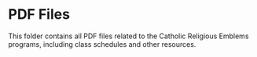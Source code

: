 # PDF Files

This folder contains all PDF files related to the Catholic Religious Emblems programs, including class schedules and other resources.
